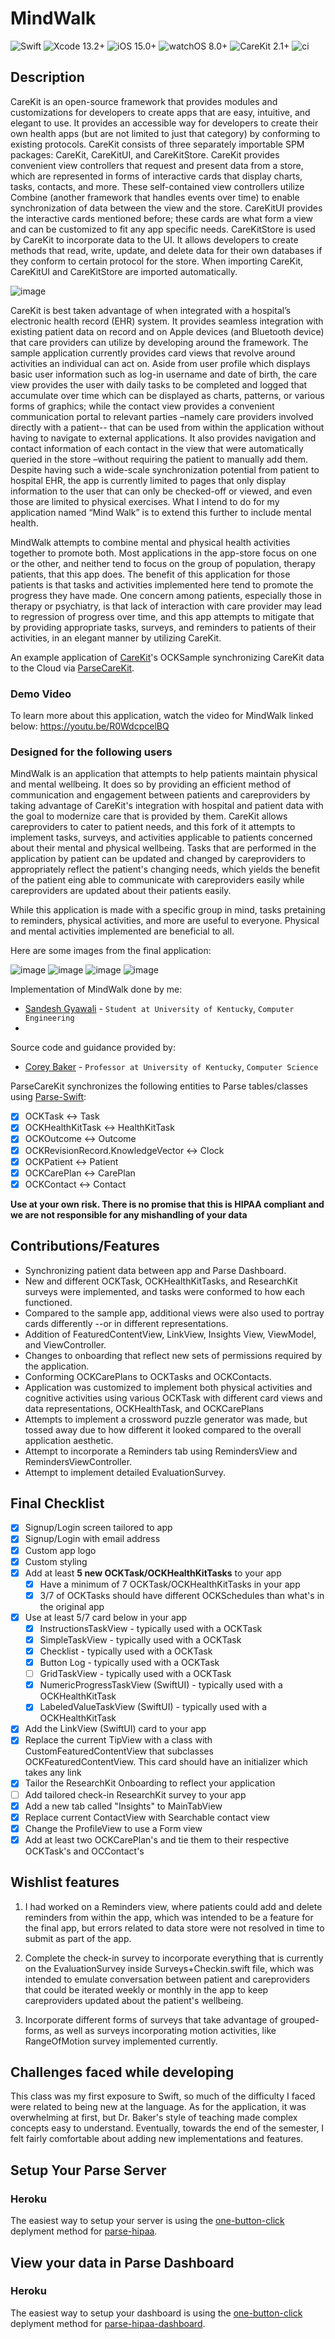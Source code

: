 <!--
App Information
-->
# MindWalk
![Swift](https://img.shields.io/badge/swift-5.5-brightgreen.svg) ![Xcode 13.2+](https://img.shields.io/badge/xcode-13.2%2B-blue.svg) ![iOS 15.0+](https://img.shields.io/badge/iOS-15.0%2B-blue.svg) ![watchOS 8.0+](https://img.shields.io/badge/watchOS-8.0%2B-blue.svg) ![CareKit 2.1+](https://img.shields.io/badge/CareKit-2.1%2B-red.svg) ![ci](https://github.com/netreconlab/CareKitSample-ParseCareKit/workflows/ci/badge.svg?branch=main)

## Description
CareKit is an open-source framework that provides modules and customizations for developers to create apps that are easy, intuitive, and elegant to use. It provides an accessible way for developers to create their own health apps (but are not limited to just that category) by conforming to existing protocols. CareKit consists of three separately importable SPM packages: CareKit, CareKitUI, and CareKitStore. CareKit provides convenient view controllers that request and present data from a store, which are represented in forms of interactive cards that display charts, tasks, contacts, and more. These self-contained view controllers utilize Combine (another framework that handles events over time) to enable synchronization of data between the view and the store. CareKitUI provides the interactive cards mentioned before; these cards are what form a view and can be customized to fit any app specific needs. CareKitStore is used by CareKit to incorporate data to the UI. It allows developers to create methods that read, write, update, and delete data for their own databases if they conform to certain protocol for the store. When importing CareKit, CareKitUI and CareKitStore are imported automatically.

  ![image](https://user-images.githubusercontent.com/74862863/166831335-a1d022cc-bfb6-4861-9899-ff2ad6c5b83d.png)

CareKit is best taken advantage of when integrated with a hospital’s electronic health record (EHR) system. It provides seamless integration with existing patient data on record and on Apple devices (and Bluetooth device) that care providers can utilize by developing around the framework. The sample application currently provides card views that revolve around activities an individual can act on. Aside from user profile which displays basic user information such as log-in username and date of birth, the care view provides the user with daily tasks to be completed and logged that accumulate over time which can be displayed as charts, patterns, or various forms of graphics; while the contact view provides a convenient communication portal to relevant parties –namely care providers involved directly with a patient-- that can be used from within the application without having to navigate to external applications. It also provides navigation and contact information of each contact in the view that were automatically queried in the store –without requiring the patient to manually add them. Despite having such a wide-scale synchronization potential from patient to hospital EHR, the app is currently limited to pages that only display information to the user that can only be checked-off or viewed, and even those are limited to physical exercises. What I intend to do for my application named “Mind Walk” is to extend this further to include mental health.



<!--
Give a short description on what your project accomplishes and what tools is uses. Basically, what problems does it solve and why it's different from other apps in the app store.
-->
MindWalk attempts to combine mental and physical health activities together to promote both. Most applications in the app-store focus on one or the other, and neither tend to focus on the group of population, therapy patients, that this app does. The benefit of this application for those patients is that tasks and activities implemented here tend to promote the progress they have made. One concern among patients, especially those in therapy or psychiatry, is that lack of interaction with care provider may lead to regression of progress over time, and this app attempts to mitigate that by providing appropriate tasks, surveys, and reminders to patients of their activities, in an elegant manner by utilizing CareKit.

An example application of [CareKit](https://github.com/carekit-apple/CareKit)'s OCKSample synchronizing CareKit data to the Cloud via [ParseCareKit](https://github.com/netreconlab/ParseCareKit).

### Demo Video
<!--
Add the public link to your YouTube or video posted elsewhere.
-->
To learn more about this application, watch the video for MindWalk linked below: 
https://youtu.be/R0WdcpcelBQ

### Designed for the following users
<!--
Describe the types of users your app is designed for and who will benefit from your app.
-->

MindWalk is an application that attempts to help patients maintain physical and mental wellbeing. It does so by providing an efficient method of communication and engagement between patients and careproviders by taking advantage of CareKit's integration with hospital and patient data with the goal to modernize care that is provided by them. CareKit allows careproviders to cater to patient needs, and this fork of it attempts to implement tasks, surveys, and activities applicable to patients concerned about their mental and physical wellbeing. Tasks that are performed in the application by patient can be updated and changed by careproviders to appropriately reflect the patient's changing needs, which yields the benefit of the patient eing able to communicate with careproviders easily while careproviders are updated about their patients easily. 


While this application is made with a specific group in mind, tasks pretaining to reminders, physical activities, and more are useful to everyone. Physical and mental activities implemented are beneficial to all.
<!--
In addition, you can drop screenshots directly into your README file to add them to your README. Take these from your presentations.
-->
Here are some images from the final application:

![image](https://user-images.githubusercontent.com/74862863/166826193-15c041dc-288c-4366-9817-d3fe51160960.png)
![image](https://user-images.githubusercontent.com/74862863/166826118-3340003b-266c-4089-8a91-c6c139baefbb.png)
![image](https://user-images.githubusercontent.com/74862863/166826156-3ed31c5c-dbc5-4238-bcc7-2bd9b74a3c1b.png)
![image](https://user-images.githubusercontent.com/74862863/166826177-ce8ff5f2-0846-4637-a7a6-5e8cd79e8b0c.png)


<!--
List all of the members who developed the project and
link to each members respective GitHub profile
-->
Implementation of MindWalk done by me: 
- [Sandesh Gyawali](https://github.com/sandgy) - `Student at University of Kentucky`, `Computer Engineering`
- 
Source code and guidance provided by:
- [Corey Baker](https://github.com/cbaker6) - `Professor at University of Kentucky`, `Computer Science`

ParseCareKit synchronizes the following entities to Parse tables/classes using [Parse-Swift](https://github.com/parse-community/Parse-Swift):

- [x] OCKTask <-> Task
- [x] OCKHealthKitTask <-> HealthKitTask 
- [x] OCKOutcome <-> Outcome
- [x] OCKRevisionRecord.KnowledgeVector <-> Clock
- [x] OCKPatient <-> Patient
- [x] OCKCarePlan <-> CarePlan
- [x] OCKContact <-> Contact

**Use at your own risk. There is no promise that this is HIPAA compliant and we are not responsible for any mishandling of your data**

<!--
What features were added by you, this should be descriptions of features added from the [Code](https://uk.instructure.com/courses/2030626/assignments/11151475) and [Demo](https://uk.instructure.com/courses/2030626/assignments/11151413) parts of the final. Feel free to add any figures that may help describe a feature. Note that there should be information here about how the OCKTask/OCKHealthTask's and OCKCarePlan's you added pertain to your app.
-->
## Contributions/Features
- Synchronizing patient data between app and Parse Dashboard.
- New and different OCKTask, OCKHealthKitTasks, and ResearchKit surveys were implemented, and tasks were conformed to how each functioned.
- Compared to the sample app, additional views were also used to portray cards differently --or in different representations.
- Addition of FeaturedContentView, LinkView, Insights View, ViewModel, and ViewController.
- Changes to onboarding that reflect new sets of permissions required by the application.
- Conforming OCKCarePlans to OCKTasks and OCKContacts.
- Application was customized to implement both physical activities and cognitive activities using various OCKTask with different card views and data representations, OCKHealthTask, and OCKCarePlans
- Attempts to implement a crossword puzzle generator was made, but tossed away due to how different it looked compared to the overall application aesthetic.
- Attempt to incorporate a Reminders tab using RemindersView and RemindersViewController.
- Attempt to implement detailed EvaluationSurvey.


## Final Checklist
<!--
This is from the checkist from the final [Code](https://uk.instructure.com/courses/2030626/assignments/11151475). You should mark completed items with an x and leave non-completed items empty
-->
- [x] Signup/Login screen tailored to app
- [x] Signup/Login with email address
- [x] Custom app logo
- [x] Custom styling
- [x] Add at least **5 new OCKTask/OCKHealthKitTasks** to your app
  - [x] Have a minimum of 7 OCKTask/OCKHealthKitTasks in your app
  - [x] 3/7 of OCKTasks should have different OCKSchedules than what's in the original app
- [x] Use at least 5/7 card below in your app
  - [x] InstructionsTaskView - typically used with a OCKTask
  - [x] SimpleTaskView - typically used with a OCKTask
  - [x] Checklist - typically used with a OCKTask
  - [x] Button Log - typically used with a OCKTask
  - [ ] GridTaskView - typically used with a OCKTask
  - [x] NumericProgressTaskView (SwiftUI) - typically used with a OCKHealthKitTask
  - [x] LabeledValueTaskView (SwiftUI) - typically used with a OCKHealthKitTask
- [x] Add the LinkView (SwiftUI) card to your app
- [x] Replace the current TipView with a class with CustomFeaturedContentView that subclasses OCKFeaturedContentView. This card should have an initializer which takes any link
- [x] Tailor the ResearchKit Onboarding to reflect your application
- [ ] Add tailored check-in ResearchKit survey to your app
- [x] Add a new tab called "Insights" to MainTabView
- [x] Replace current ContactView with Searchable contact view
- [x] Change the ProfileView to use a Form view
- [x] Add at least two OCKCarePlan's and tie them to their respective OCKTask's and OCContact's 

## Wishlist features
<!--
Describe at least 3 features you want to add in the future before releasing your app in the app-store
-->
1. I had worked on a Reminders view, where patients could add and delete reminders from within the app, which was intended to be a feature for the final app, but errors related to data store were not resolved in time to submit as part of the app.

2. Complete the check-in survey to incorporate everything that is currently on the EvaluationSurvey inside Surveys+Checkin.swift file, which was intended to emulate conversation between patient and careproviders that could be iterated weekly or monthly in the app to keep careproviders updated about the patient's wellbeing.

3. Incorporate different forms of surveys that take advantage of grouped-forms, as well as surveys incorporating motion activities, like RangeOfMotion survey implemented currently.

## Challenges faced while developing
<!--
Describe any challenges you faced with learning Swift, your baseline app, or adding features. You can describe how you overcame them.
-->
This class was my first exposure to Swift, so much of the difficulty I faced were related to being new at the language. As for the application, it was overwhelming at first, but Dr. Baker's style of teaching made complex concepts easy to understand. Eventually, towards the end of the semester, I felt fairly comfortable about adding new implementations and features.

## Setup Your Parse Server

### Heroku
The easiest way to setup your server is using the [one-button-click](https://github.com/netreconlab/parse-hipaa#heroku) deplyment method for [parse-hipaa](https://github.com/netreconlab/parse-hipaa).


## View your data in Parse Dashboard

### Heroku
The easiest way to setup your dashboard is using the [one-button-click](https://github.com/netreconlab/parse-hipaa-dashboard#heroku) deplyment method for [parse-hipaa-dashboard](https://github.com/netreconlab/parse-hipaa-dashboard).

